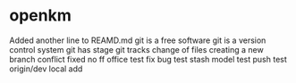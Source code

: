 # openkm
Added another line to REAMD.md
git is a free software
git is a version control system
git has stage
git tracks change of files
creating a new branch 
conflict fixed
no ff 
office
test fix bug 
test stash model
test push
test origin/dev
local add
